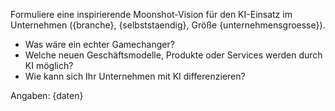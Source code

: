 Formuliere eine inspirierende Moonshot-Vision für den KI-Einsatz im Unternehmen ({branche}, {selbststaendig}, Größe {unternehmensgroesse}).

- Was wäre ein echter Gamechanger?
- Welche neuen Geschäftsmodelle, Produkte oder Services werden durch KI möglich?
- Wie kann sich Ihr Unternehmen mit KI differenzieren?

Angaben:
{daten}
